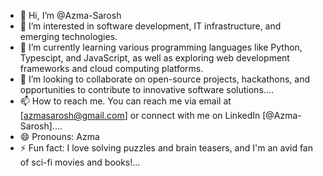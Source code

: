 - 👋 Hi, I’m @Azma-Sarosh
- 👀 I’m interested in software development, IT infrastructure, and emerging technologies.
- 🌱 I’m currently learning various programming languages like Python, Typescipt, and JavaScript, as well as exploring web development frameworks and cloud computing platforms.
- 💞️ I’m looking to collaborate on open-source projects, hackathons, and opportunities to contribute to innovative software solutions....
- 📫 How to reach me. You can reach me via email at [azmasarosh@gmail.com] or connect with me on LinkedIn [@Azma-Sarosh]....
- 😄 Pronouns: Azma
- ⚡ Fun fact: I love solving puzzles and brain teasers, and I'm an avid fan of sci-fi movies and books!...

<!---
Azma-Sarosh/Azma-Sarosh is a ✨ special ✨ repository because its `README.md` (this file) appears on your GitHub profile.
You can click the Preview link to take a look at your changes.
--->
